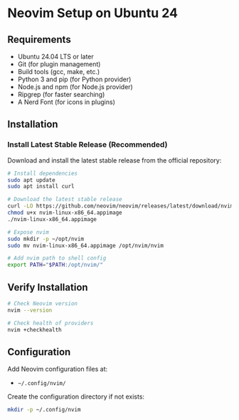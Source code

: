 # Neovim Setup on Ubuntu 24

## Requirements

- Ubuntu 24.04 LTS or later
- Git (for plugin management)
- Build tools (gcc, make, etc.)
- Python 3 and pip (for Python provider)
- Node.js and npm (for Node.js provider)
- Ripgrep (for faster searching)
- A Nerd Font (for icons in plugins)

## Installation

### Install Latest Stable Release (Recommended)

Download and install the latest stable release from the official repository:

```bash
# Install dependencies
sudo apt update
sudo apt install curl

# Download the latest stable release
curl -LO https://github.com/neovim/neovim/releases/latest/download/nvim-linux-x86_64.appimage
chmod u+x nvim-linux-x86_64.appimage
./nvim-linux-x86_64.appimage

# Expose nvim
sudo mkdir -p ~/opt/nvim
sudo mv nvim-linux-x86_64.appimage /opt/nvim/nvim

# Add nvim path to shell config
export PATH="$PATH:/opt/nvim/"
```

## Verify Installation

```bash
# Check Neovim version
nvim --version

# Check health of providers
nvim +checkhealth
```

## Configuration

Add Neovim configuration files at:
- `~/.config/nvim/`

Create the configuration directory if not exists:

```bash
mkdir -p ~/.config/nvim
```
